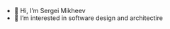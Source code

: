 - 👋 Hi, I’m Sergei Mikheev
- 👀 I’m interested in software design and architectire
<!---
mspitb/mspitb is a ✨ special ✨ repository because its `README.md` (this file) appears on your GitHub profile.
You can click the Preview link to take a look at your changes.
--->
